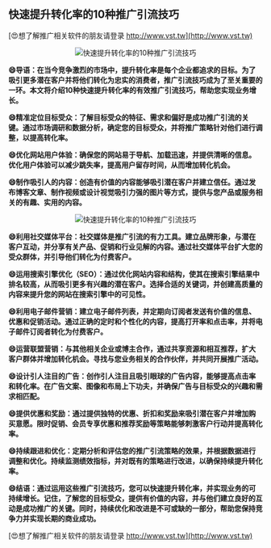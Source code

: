 ## **快速提升转化率的10种推广引流技巧**

[😍想了解推广相关软件的朋友请登录 http://www.vst.tw](http://www.vst.tw)

 <center><img src="https://vst.tw/MP4/tuiguang/png/0.png" alt="快速提升转化率的10种推广引流技巧"></center>

**😄导语：在当今竞争激烈的市场中，提升转化率是每个企业都追求的目标。为了吸引更多潜在客户并将他们转化为忠实的消费者，推广引流技巧成为了至关重要的一环。本文将介绍10种快速提升转化率的有效推广引流技巧，帮助您实现业务增长。**

**😄精准定位目标受众：了解目标受众的特征、需求和偏好是成功推广引流的关键。通过市场调研和数据分析，确定您的目标受众，并将推广策略针对他们进行调整，以提高转化率。**

**😄优化网站用户体验：确保您的网站易于导航、加载迅速，并提供清晰的信息。优化用户体验可以减少跳失率，提高用户留存时间，从而增加转化机会。**

**😄制作吸引人的内容：创造有价值的内容能够吸引潜在客户并建立信任。通过发布博客文章、制作视频或设计视觉吸引力强的图片等方式，提供与您产品或服务相关的有趣、实用的内容。**

 <center><img src="https://vst.tw/MP4/tuiguang/png/1.png" alt="快速提升转化率的10种推广引流技巧"></center>

**😄利用社交媒体平台：社交媒体是推广引流的有力工具。建立品牌形象，与潜在客户互动，并分享有关产品、促销和行业见解的内容。通过社交媒体平台扩大您的受众群体，并引导他们转化为付费客户。**

**😄运用搜索引擎优化（SEO）：通过优化网站内容和结构，使其在搜索引擎结果中排名较高，从而吸引更多有兴趣的潜在客户。选择合适的关键词，并创建高质量的内容来提升您的网站在搜索引擎中的可见性。**

**😄利用电子邮件营销：建立电子邮件列表，并定期向订阅者发送有价值的信息、优惠和促销活动。通过正确的定时和个性化的内容，提高打开率和点击率，并将电子邮件订阅者转化为付费客户。**

**😄运营联盟营销：与其他相关企业或博主合作，通过共享资源和相互推荐，扩大客户群体并增加转化机会。寻找与您业务相关的合作伙伴，并共同开展推广活动。**

**😄设计引人注目的广告：创作引人注目且吸引眼球的广告内容，能够提高点击率和转化率。在广告文案、图像和布局上下功夫，并确保广告与目标受众的兴趣和需求相匹配。**

**😄提供优惠和奖励：通过提供独特的优惠、折扣和奖励来吸引潜在客户并增加购买意愿。限时促销、会员专享优惠和推荐奖励等策略能够刺激客户行动并提高转化率。**

**😄持续跟进和优化：定期分析和评估您的推广引流策略的效果，并根据数据进行调整和优化。持续监测绩效指标，并对既有的策略进行改进，以确保持续提升转化率。**

**😄结语：通过运用这些推广引流技巧，您可以快速提升转化率，并实现业务的可持续增长。记住，了解您的目标受众，提供有价值的内容，并与他们建立良好的互动是成功推广的关键。同时，持续优化和改进是不可或缺的一部分，帮助您保持竞争力并实现长期的商业成功。**

[😍想了解推广相关软件的朋友请登录 http://www.vst.tw](http://www.vst.tw)



